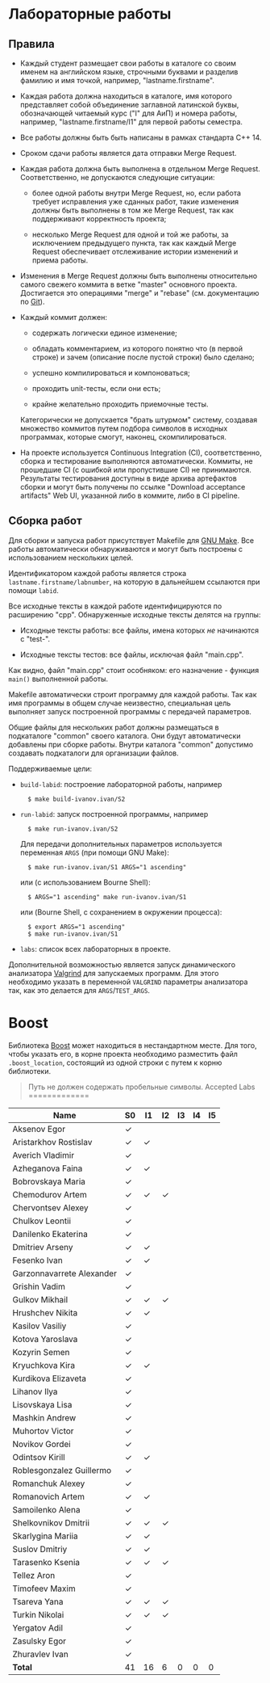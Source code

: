 Лабораторные работы
===================

Правила
-------

* Каждый студент размещает свои работы в каталоге со своим именем на
  английском языке, строчными буквами и разделив фамилию и имя
  точкой, например, "lastname.firstname".

* Каждая работа должна находиться в каталоге, имя которого
  представляет собой объединение заглавной латинской буквы,
  обозначающей читаемый курс ("I" для АиП) и номера работы, например,
  "lastname.firstname/I1" для первой работы семестра.

* Все работы должны быть быть написаны в рамках стандарта C++ 14.

* Сроком сдачи работы является дата отправки Merge Request.

* Каждая работа должна быть выполнена в отдельном Merge
  Request. Соответственно, не допускаются следующие ситуации:

    - более одной работы внутри Merge Request, но, если работа
      требует исправления уже сданных работ, такие изменения *должны*
      быть выполнены в том же Merge Request, так как поддерживают
      корректность проекта;

    - несколько Merge Request для одной и той же работы, за
      исключением предыдущего пункта, так как каждый Merge Request
      обеспечивает отслеживание истории изменений и приема работы.

* Изменения в Merge Request должны быть выполнены относительно самого
  свежего коммита в ветке "master" основного проекта. Достигается это
  операциями "merge" и "rebase" (см. документацию по
  [Git](https://git-scm.com/book)).

* Каждый коммит должен:

    - содержать логически единое изменение;

    - обладать комментарием, из которого понятно что (в первой строке)
      и зачем (описание после пустой строки) было сделано;

    - успешно компилироваться и компоноваться;

    - проходить unit-тесты, если они есть;

    - крайне желательно проходить приемочные тесты.

    Категорически не допускается "брать штурмом" систему, создавая
    множество коммитов путем подбора символов в исходных программах,
    которые смогут, наконец, скомпилироваться.

* На проекте используется Continuous Integration (CI), соответственно,
  сборка и тестирование выполняются автоматически. Коммиты, не
  прошедшие CI (с ошибкой или пропустившие CI) не
  принимаются. Результаты тестирования доступны в виде архива
  артефактов сборки и могут быть получены по ссылке "Download
  acceptance artifacts" Web UI, указанной либо в коммите, либо в CI
  pipeline.

Сборка работ
------------

Для сборки и запуска работ присутствует Makefile для
[GNU Make](https://www.gnu.org/software/make/). Все работы
автоматически обнаруживаются и могут быть построены с использованием
нескольких целей.

Идентификатором каждой работы является строка
`lastname.firstname/labnumber`, на которую в дальнейшем ссылаются при
помощи `labid`.

Все исходные тексты в каждой работе идентифицируются по расширению
"cpp". Обнаруженные исходные тексты делятся на группы:

* Исходные тексты работы: все файлы, имена которых _не_ начинаются с
  "test-".

* Исходные тексты тестов: все файлы, исключая файл "main.cpp".

Как видно, файл "main.cpp" стоит особняком: его назначение - функция
`main()` выполненной работы.

Makefile автоматически строит программу для каждой работы. Так как имя
программы в общем случае неизвестно, специальная цель выполняет запуск
построенной программы с передачей параметров.

Общие файлы для нескольких работ должны размещаться в подкаталоге
"common" своего каталога. Они будут автоматически добавлены при сборке
работы. Внутри каталога "common" допустимо создавать подкаталоги для
организации файлов.

Поддерживаемые цели:

* `build-labid`: построение лабораторной работы, например

        $ make build-ivanov.ivan/S2

* `run-labid`: запуск построенной программы, например

        $ make run-ivanov.ivan/S2

    Для передачи дополнительных параметров используется переменная
    `ARGS` (при помощи GNU Make):

        $ make run-ivanov.ivan/S1 ARGS="1 ascending"

    или (c использованием Bourne Shell):

        $ ARGS="1 ascending" make run-ivanov.ivan/S1

    или (Bourne Shell, с сохранением в окружении процесса):

        $ export ARGS="1 ascending"
        $ make run-ivanov.ivan/S1

* `labs`: список всех лабораторных в проекте.

Дополнительной возможностью является запуск динамического анализатора
[Valgrind](http://valgrind.org) для запускаемых программ. Для этого
необходимо указать в переменной `VALGRIND` параметры анализатора так,
как это делается для `ARGS`/`TEST_ARGS`.

Boost
=====

Библиотека [Boost](http://boost.org) может находиться в нестандартном
месте. Для того, чтобы указать его, в корне проекта необходимо
разместить файл `.boost_location`, состоящий из одной строки с путем к
корню библиотеки.

> Путь не должен содержать пробельные символы.
Accepted Labs
=============

| Name                      | S0 | I1 | I2 | I3 | I4 | I5 |
|---------------------------|----|----|----|----|----|----|
| Aksenov Egor              | ✓  |    |    |    |    |    |
| Aristarkhov Rostislav     | ✓  | ✓  |    |    |    |    |
| Averich Vladimir          | ✓  |    |    |    |    |    |
| Azheganova Faina          | ✓  | ✓  |    |    |    |    |
| Bobrovskaya Maria         | ✓  |    |    |    |    |    |
| Chemodurov Artem          | ✓  | ✓  | ✓  |    |    |    |
| Chervontsev Alexey        | ✓  |    |    |    |    |    |
| Chulkov Leontii           | ✓  |    |    |    |    |    |
| Danilenko Ekaterina       | ✓  |    |    |    |    |    |
| Dmitriev Arseny           | ✓  | ✓  |    |    |    |    |
| Fesenko Ivan              | ✓  | ✓  |    |    |    |    |
| Garzonnavarrete Alexander | ✓  |    |    |    |    |    |
| Grishin Vadim             | ✓  |    |    |    |    |    |
| Gulkov Mikhail            | ✓  | ✓  | ✓  |    |    |    |
| Hrushchev Nikita          | ✓  | ✓  |    |    |    |    |
| Kasilov Vasiliy           | ✓  |    |    |    |    |    |
| Kotova Yaroslava          | ✓  |    |    |    |    |    |
| Kozyrin Semen             | ✓  |    |    |    |    |    |
| Kryuchkova Kira           | ✓  | ✓  |    |    |    |    |
| Kurdikova Elizaveta       | ✓  |    |    |    |    |    |
| Lihanov Ilya              | ✓  |    |    |    |    |    |
| Lisovskaya Lisa           | ✓  |    |    |    |    |    |
| Mashkin Andrew            | ✓  |    |    |    |    |    |
| Muhortov Victor           | ✓  |    |    |    |    |    |
| Novikov Gordei            | ✓  |    |    |    |    |    |
| Odintsov Kirill           | ✓  | ✓  |    |    |    |    |
| Roblesgonzalez Guillermo  | ✓  |    |    |    |    |    |
| Romanchuk Alexey          | ✓  |    |    |    |    |    |
| Romanovich Artem          | ✓  | ✓  |    |    |    |    |
| Samoilenko Alena          | ✓  |    |    |    |    |    |
| Shelkovnikov Dmitrii      | ✓  | ✓  | ✓  |    |    |    |
| Skarlygina Mariia         | ✓  | ✓  |    |    |    |    |
| Suslov Dmitriy            | ✓  | ✓  |    |    |    |    |
| Tarasenko Ksenia          | ✓  | ✓  | ✓  |    |    |    |
| Tellez Aron               | ✓  |    |    |    |    |    |
| Timofeev Maxim            | ✓  |    |    |    |    |    |
| Tsareva Yana              | ✓  | ✓  | ✓  |    |    |    |
| Turkin Nikolai            | ✓  | ✓  | ✓  |    |    |    |
| Yergatov Adil             | ✓  |    |    |    |    |    |
| Zasulsky Egor             | ✓  |    |    |    |    |    |
| Zhuravlev Ivan            | ✓  |    |    |    |    |    |
| __Total__                 |  41|  16|   6|   0|   0|   0|
